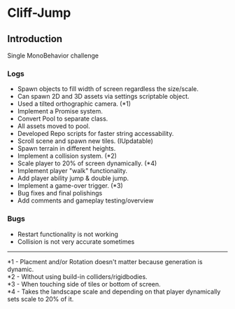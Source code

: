 # Cliff-Jump

## Introduction
Single MonoBehavior challenge

### Logs
- Spawn objects to fill width of screen regardless the size/scale.
- Can spawn 2D and 3D assets via settings scriptable object.
- Used a tilted orthographic camera. (*1)
- Implement a Promise system.
- Convert Pool to separate class.
- All assets moved to pool.
- Developed Repo scripts for faster string accessability.
- Scroll scene and spawn new tiles. (IUpdatable)
- Spawn terrain in different heights.
- Implement a collision system. (*2)
- Scale player to 20% of screen dynamically. (*4)
- Implement player "walk" functionality.
- Add player ability jump & double jump.
- Implement a game-over trigger. (*3)
- Bug fixes and final polishings
- Add comments and gameplay testing/overview

### Bugs
- Restart functionality is not working
- Collision is not very accurate sometimes

---

*1 - Placment and/or Rotation doesn't matter because generation is dynamic. <br>
*2 - Without using build-in colliders/rigidbodies. <br>
*3 - When touching side of tiles or bottom of screen. <br>
*4 - Takes the landscape scale and depending on that player dynamically sets scale to 20% of it.
